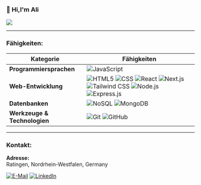 ### 👋 Hi,I'm Ali

![](https://komarev.com/ghpvc/?username=Hossaini1&label=PROFILE+VIEWS&color=blue&abbreviated=true)

---

### Fähigkeiten:

| Kategorie              | Fähigkeiten                                    |
|------------------------|-----------------------------------------------|
| **Programmiersprachen** | ![JavaScript](https://img.shields.io/badge/-JavaScript-F7DF1E?logo=javascript&logoColor=black&style=flat) |
| **Web-Entwicklung**    | ![HTML5](https://img.shields.io/badge/-HTML5-E34F26?logo=html5&logoColor=white&style=flat) ![CSS](https://img.shields.io/badge/-CSS-1572B6?logo=css3&logoColor=white&style=flat) ![React](https://img.shields.io/badge/-React-61DAFB?logo=react&logoColor=black&style=flat) ![Next.js](https://img.shields.io/badge/-Next.js-000000?logo=next.js&logoColor=white&style=flat) ![Tailwind CSS](https://img.shields.io/badge/-Tailwind%20CSS-38B2AC?logo=tailwind-css&logoColor=white&style=flat) ![Node.js](https://img.shields.io/badge/-Node.js-339933?logo=node.js&logoColor=white&style=flat) ![Express.js](https://img.shields.io/badge/-Express.js-000000?logo=express&logoColor=white&style=flat) |
| **Datenbanken**        | ![NoSQL](https://img.shields.io/badge/-NoSQL-336791?logo=nosql&logoColor=white&style=flat) ![MongoDB](https://img.shields.io/badge/-MongoDB-47A248?logo=mongodb&logoColor=white&style=flat) |
| **Werkzeuge & Technologien** | ![Git](https://img.shields.io/badge/-Git-F05032?logo=git&logoColor=white&style=flat) ![GitHub](https://img.shields.io/badge/-GitHub-181717?logo=github&logoColor=white&style=flat) |

---
### Kontakt:

**Adresse:**  
Ratingen, Nordrhein-Westfalen, Germany

[![E-Mail](https://img.shields.io/badge/-E--Mail-D14836?logo=gmail&logoColor=white&style=flat)](mailto:1989hossaini1@gmail.com)
[![LinkedIn](https://img.shields.io/badge/-LinkedIn-0077B5?logo=linkedin&logoColor=white&style=flat)](https://www.linkedin.com/in/hossaini/)


